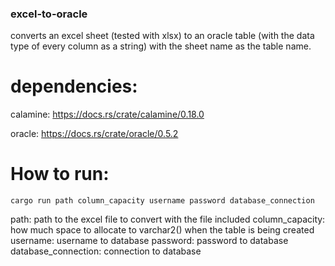 ### excel-to-oracle

converts an excel sheet (tested with xlsx) to an oracle table (with the data type of every column as a string) with the sheet name as the table name. 

# dependencies:

calamine: https://docs.rs/crate/calamine/0.18.0

oracle: https://docs.rs/crate/oracle/0.5.2

# How to run: 
```
cargo run path column_capacity username password database_connection
```
path: path to the excel file to convert with the file included
column_capacity: how much space to allocate to varchar2() when the table is being created
username: username to database
password: password to database
database_connection: connection to database

